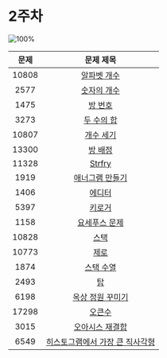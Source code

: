# 2주차

![100%](https://progress-bar.dev/19/?scale=19&title=progress&width=500&color=babaca&suffix=/19)

| 문제 | 문제 제목 |
| :--: | :--: |
| 10808 | [알파벳 개수](https://www.acmicpc.net/problem/10808) | 
| 2577 | [숫자의 개수](https://www.acmicpc.net/problem/2577) | 
| 1475 | [방 번호](https://www.acmicpc.net/problem/1475) | 
| 3273 | [두 수의 합](https://www.acmicpc.net/problem/3273) | 
| 10807 | [개수 세기](https://www.acmicpc.net/problem/10807) |
| 13300 | [방 배정](https://www.acmicpc.net/problem/13300) | 
| 11328 | [Strfry](https://www.acmicpc.net/problem/11328) | 
| 1919 | [애너그램 만들기](https://www.acmicpc.net/problem/1919) | 
| 1406 | [에디터](https://www.acmicpc.net/problem/1406) |
| 5397 | [키로거](https://www.acmicpc.net/problem/5397) |
| 1158 | [요세푸스 문제](https://www.acmicpc.net/problem/1158) |
| 10828 | [스택](https://www.acmicpc.net/problem/10828) |
| 10773 | [제로](https://www.acmicpc.net/problem/10773) |
| 1874 | [스택 수열](https://www.acmicpc.net/problem/1874) |
| 2493 | [탑](https://www.acmicpc.net/problem/2493) |
| 6198 | [옥상 정원 꾸미기](https://www.acmicpc.net/problem/6198) |
| 17298 | [오큰수](https://www.acmicpc.net/problem/17298) |
| 3015 | [오아시스 재결합](https://www.acmicpc.net/problem/3015) |
| 6549 | [히스토그램에서 가장 큰 직사각형](https://www.acmicpc.net/problem/6549) |
